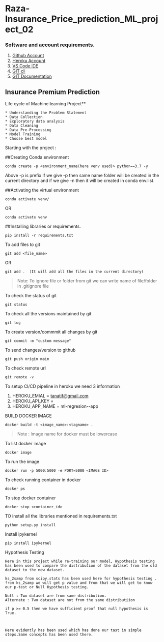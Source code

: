 # Raza-Insurance_Price_prediction_ML_project_02


### Software and account requirements. 

1. [Github Account](https://github.com)
2. [Heroku Account](https://dashboard.heroku.com/login)
3. [VS Code IDE](https://code.visualstudio.com/download)
4. [GIT cli](https://git-scm.com/downloads)
5. [GIT Documentation](https://git-scm.com/docs/gittutorial)

## Insurance Premium Prediction
Life cycle of Machine learning Project**
```
* Understanding the Problem Statement
* Data Collection
* Exploratory data analysis
* Data Cleaning
* Data Pre-Processing
* Model Training 
* Choose best model
```

Starting with the project :

##Creating Conda environment
```
conda create -p <environment_name(here venv used)> python==3.7 -y
```
Above -p is prefix if we give -p then same name folder will be created in the current directory and if we give -n then it will be created in conda env.list.


##Activating the virtual environment 
```
conda activate venv/
```  
OR
```
conda activate venv
```
##Installing libraries or requirements.
```
pip install -r requirements.txt
```

To add files to git
```
git add <file_name>
```

OR
```
git add .  (It will add all the files in the current directory)
```


> Note: To ignore file or folder from git we can write name of file/folder in .gitignore file

To check the status of git
```
git status
```

To check all the versions maintained by git
```
git log
```

To create version/commmit all changes by git
```
git commit -m "custom message"
```

To send changes/version to github
```
git push origin main
```

To check remote url
```
git remote -v
```

To setup CI/CD pipeline in heroku we need 3 information

1. HEROKU_EMIAL = tanatif@gmail.com
2. HEROKU_API_KEY = <Enter Heroku API key>
3. HEROKU_APP_NAME = ml-regresion--app

BUILD DOCKER IMAGE
```
docker build -t <image_name>:<tagname> .
```
>Note : Image name for docker must be lowercase

To list docker image
```
docker image
```
To run the  image
```
docker run -p 5000:5000 -e PORT=5000 <IMAGE ID>
```

To check running container in docker
```
docker ps
```

To stop docker container
```
docker stop <container_id>
```



TO install all the libraries mentioned  in requirements.txt
```
python setup.py install
```

Install ipykernel
```
pip install ipykernel
```

Hypothesis Testing
```
Here in this project while re-training our model, Hypothesis testing has been used to compare the distribution of the dataset from the old dataset to the new dataset. 

ks_2samp from scipy.stats has been used here for hypothesis testing .
from ks_2samp we will get p value and from that we will get to know our p-test or Null Hypothesis testing.

Null : Two dataset are from same distribution.
Alternate : Two dataset are not from the same distributiion

if p >= 0.5 then we have sufficient proof that null hypothesis is True.



Here evidently has been used which has done our tast in simple steps.Same concepts has been used there.
```